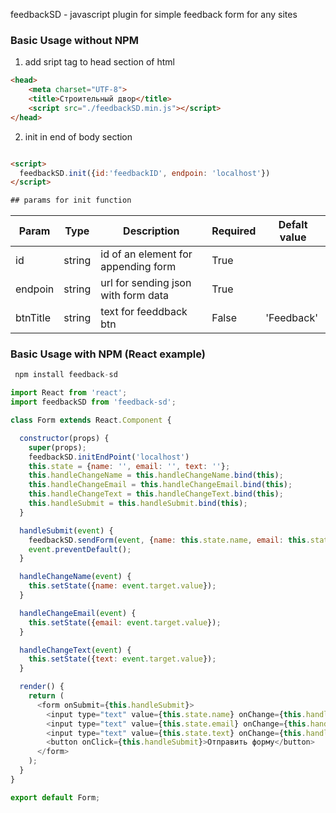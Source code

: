 feedbackSD - javascript plugin for simple feedback form for any sites

### Basic Usage without NPM
1) аdd sript tag to head section of html

```html
<head>
    <meta charset="UTF-8">
    <title>Строительный двор</title>
    <script src="./feedbackSD.min.js"></script>
</head>
```

2) init in end of body section

```html

<script>
  feedbackSD.init({id:'feedbackID', endpoin: 'localhost'})
</script>

## params for init function
```
| Param          	     | Type               | Description                         | Required  | Defalt value  |
|------------------------|--------------------|------------------------------------ | --------- |-------------- |
| id 	                 | string 	          | id of an element for appending form | True      |               |
| endpoin 	             | string 	          | url for sending json with form data | True      |               |
| btnTitle 	             | string 	          | text for feeddback btn              | False     | 'Feedback'    |


### Basic Usage with NPM (React example)


```javascript
 npm install feedback-sd
```

```javascript
import React from 'react';
import feedbackSD from 'feedback-sd';

class Form extends React.Component {

  constructor(props) {
    super(props);
    feedbackSD.initEndPoint('localhost')
    this.state = {name: '', email: '', text: ''};
    this.handleChangeName = this.handleChangeName.bind(this);
    this.handleChangeEmail = this.handleChangeEmail.bind(this);
    this.handleChangeText = this.handleChangeText.bind(this);
    this.handleSubmit = this.handleSubmit.bind(this);
  }

  handleSubmit(event) {
    feedbackSD.sendForm(event, {name: this.state.name, email: this.state.email, text: this.state.text})
    event.preventDefault();
  }

  handleChangeName(event) {
    this.setState({name: event.target.value});
  }

  handleChangeEmail(event) {
    this.setState({email: event.target.value});
  }

  handleChangeText(event) {
    this.setState({text: event.target.value});
  }

  render() {
    return (
      <form onSubmit={this.handleSubmit}>
        <input type="text" value={this.state.name} onChange={this.handleChangeName} />
        <input type="text" value={this.state.email} onChange={this.handleChangeEmail} />
        <input type="text" value={this.state.text} onChange={this.handleChangeText} />
        <button onClick={this.handleSubmit}>Отправить форму</button>
      </form>
    );
  }
}

export default Form;
```
